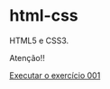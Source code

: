 # html-css
 HTML5 e CSS3.
 
 <p>Atenção!!</p>
 <a href="https://jefersonsa.github.io/html-css/exercicio/ex001/index.html"> Executar o exercício 001 </a>
